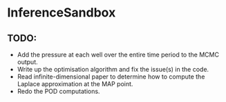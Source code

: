 # InferenceSandbox

## TODO:

 - Add the pressure at each well over the entire time period to the MCMC output.
 - Write up the optimisation algorithm and fix the issue(s) in the code.
 - Read infinite-dimensional paper to determine how to compute the Laplace approximation at the MAP point.
 - Redo the POD computations.